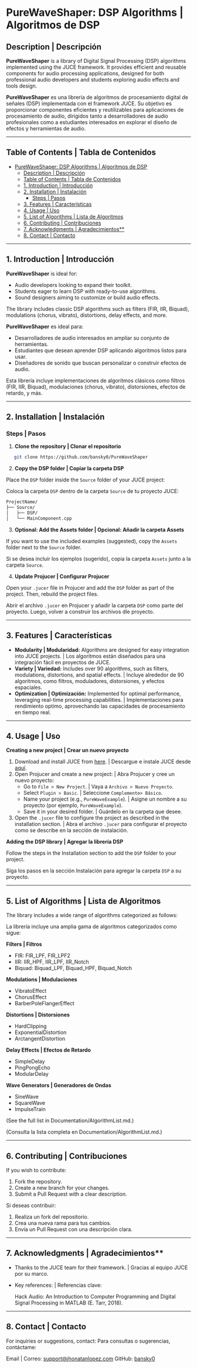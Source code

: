 # PureWaveShaper: DSP Algorithms | Algoritmos de DSP

## Description | Descripción

**PureWaveShaper** is a library of Digital Signal Processing (DSP) algorithms implemented using the JUCE framework. It provides efficient and reusable components for audio processing applications, designed for both professional audio developers and students exploring audio effects and tools design.

**PureWaveShaper** es una librería de algoritmos de procesamiento digital de señales (DSP) implementada con el framework JUCE. Su objetivo es proporcionar componentes eficientes y reutilizables para aplicaciones de procesamiento de audio, dirigidos tanto a desarrolladores de audio profesionales como a estudiantes interesados en explorar el diseño de efectos y herramientas de audio.

---

## Table of Contents | Tabla de Contenidos

- [PureWaveShaper: DSP Algorithms | Algoritmos de DSP](#purewaveshaper-dsp-algorithms--algoritmos-de-dsp)
  - [Description | Descripción](#description--descripción)
  - [Table of Contents | Tabla de Contenidos](#table-of-contents--tabla-de-contenidos)
  - [1. Introduction | Introducción](#1-introduction--introducción)
  - [2. Installation | Instalación](#2-installation--instalación)
    - [Steps | Pasos](#steps--pasos)
  - [3. Features | Características](#3-features--características)
  - [4. Usage | Uso](#4-usage--uso)
  - [5. List of Algorithms | Lista de Algoritmos](#5-list-of-algorithms--lista-de-algoritmos)
  - [6. Contributing | Contribuciones](#6-contributing--contribuciones)
  - [7. Acknowledgments | Agradecimientos\*\*](#7-acknowledgments--agradecimientos)
  - [8. Contact | Contacto](#8-contact--contacto)

---

## 1. Introduction | Introducción

**PureWaveShaper** is ideal for:

- Audio developers looking to expand their toolkit.  
- Students eager to learn DSP with ready-to-use algorithms.  
- Sound designers aiming to customize or build audio effects.  

The library includes classic DSP algorithms such as filters (FIR, IIR, Biquad), modulations (chorus, vibrato), distortions, delay effects, and more.

**PureWaveShaper** es ideal para:  

- Desarrolladores de audio interesados en ampliar su conjunto de herramientas.  
- Estudiantes que desean aprender DSP aplicando algoritmos listos para usar.  
- Diseñadores de sonido que buscan personalizar o construir efectos de audio.  

Esta librería incluye implementaciones de algoritmos clásicos como filtros (FIR, IIR, Biquad), modulaciones (chorus, vibrato), distorsiones, efectos de retardo, y más.

---

## 2. Installation | Instalación

### Steps | Pasos  

1. **Clone the repository | Clonar el repositorio**  

```bash
   git clone https://github.com/bansky0/PureWaveShaper
```

2. **Copy the DSP folder | Copiar la carpeta DSP**

Place the `DSP` folder inside the `Source` folder of your JUCE project:

Coloca la carpeta `DSP` dentro de la carpeta `Source` de tu proyecto JUCE:

``` bash
ProjectName/
├── Source/
│   ├── DSP/
│   └── MainComponent.cpp
```

3. **Optional: Add the Assets folder | Opcional: Añadir la carpeta Assets**

If you want to use the included examples (suggested), copy the `Assets` folder next to the `Source` folder.

Si se desea incluir los ejemplos (sugerido), copia la carpeta `Assets` junto a la carpeta `Source`.

4. **Update Projucer | Configurar Projucer**

Open your `.jucer` file in Projucer and add the `DSP` folder as part of the project. Then, rebuild the project files.

Abrir el archivo `.jucer` en Projucer y añadir la carpeta `DSP` como parte del proyecto. Luego, volver a construir los archivos dle proyecto.

---

## 3. Features | Características

* **Modularity | Modularidad:** Algorithms are designed for easy integration into JUCE projects. | Los algoritmos están diseñados para una integración fácil en proyectos de JUCE.
* **Variety | Variedad:** Includes over 90 algorithms, such as filters, modulations, distortions, and spatial effects. | Incluye alrededor de 90 algoritmos, como filtros, moduladores, distorsiones, y efectos espaciales.
* **Optimization | Optimización:** Implemented for optimal performance, leveraging real-time processing capabilities. | Implementaciones para rendimiento optimo, aprovechando las capacidades de procesamiento en tiempo real.

---

## 4. Usage | Uso

**Creating a new project | Crear un nuevo proyecto**

1. Download and install JUCE from [here](https://juce.com/get-juce/). | Descargue e instale JUCE desde [aquí](https://juce.com/get-juce/).
2. Open Projucer and create a new project: | Abra Projucer y cree un nuevo proyecto:
   * Go to `File > New Project`. | Vaya a `Archivo > Nuevo Proyecto`.
   * Select `Plugin > Basic`. | Seleccione `Complemento> Básico`.
   * Name your project (e.g., `PureWaveExample`). | Asigne un nombre a su proyecto (por ejemplo, `PureWaveExample`).
   * Save it in your desired folder. | Guárdelo en la carpeta que desee.
3. Open the `.jucer` file to configure the project as described in the installation section. | Abra el archivo `.jucer` para configurar el proyecto como se describe en la sección de instalación.

**Adding the DSP library | Agregar la librería DSP**

Follow the steps in the Installation section to add the `DSP` folder to your project.

Siga los pasos en la sección Instalación para agregar la carpeta `DSP` a su proyecto.

---

## 5. List of Algorithms | Lista de Algoritmos

The library includes a wide range of algorithms categorized as follows:

La librería incluye una amplia gama de algoritmos categorizados como sigue:

**Filters | Filtros**

- FIR: FIR_LPF, FIR_LPF2
- IIR: IIR_HPF, IIR_LPF, IIR_Notch
- Biquad: Biquad_LPF, Biquad_HPF, Biquad_Notch

**Modulations | Modulaciones**

- VibratoEffect
- ChorusEffect
- BarberPoleFlangerEffect

**Distortions | Distorsiones**

- HardClipping
- ExponentialDistortion
- ArctangentDistortion

**Delay Effects | Efectos de Retardo**

- SimpleDelay
- PingPongEcho
- ModularDelay

**Wave Generators | Generadores de Ondas**

- SineWave
- SquareWave
- ImpulseTrain

(See the full list in Documentation/AlgorithmList.md.)

(Consulta la lista completa en Documentation/AlgorithmList.md.)

---

## 6. Contributing | Contribuciones

If you wish to contribute:

1. Fork the repository.
2. Create a new branch for your changes.
3. Submit a Pull Request with a clear description.

Si deseas contribuir:

1. Realiza un fork del repositorio.
2. Crea una nueva rama para tus cambios.
3. Envía un Pull Request con una descripción clara.

---

## 7. Acknowledgments | Agradecimientos**

* Thanks to the JUCE team for their framework. | Gracias al equipo JUCE por su marco. 

* Key references: | Referencias clave:

    Hack Audio: An Introduction to Computer Programming and Digital Signal Processing in MATLAB (E. Tarr, 2018).

---

## 8. Contact | Contacto

For inquiries or suggestions, contact:
Para consultas o sugerencias, contáctame:

Email | Correo: support@jhonatanlopez.com
GitHub: [bansky0](https://github.com/bansky0/)